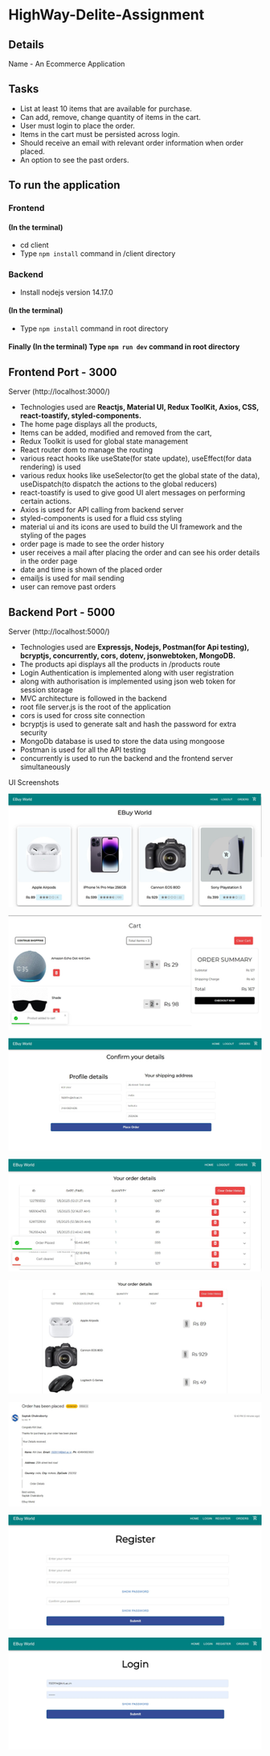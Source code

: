 # HighWay-Delite-Assignment

## Details

Name - An Ecommerce Application

## Tasks

- List at least 10 items that are available for purchase.
- Can add, remove, change quantity of items in the cart.
- User must login to place the order.
- Items in the cart must be persisted across login.
- Should receive an email with relevant order information when order placed.
- An option to see the past orders.

## To run the application

### Frontend

#### (In the terminal)
- cd client
- Type `npm install` command in /client directory

### Backend

- Install nodejs version 14.17.0

#### (In the terminal)
- Type `npm install` command in root directory

#### Finally (In the terminal) Type `npm run dev` command in root directory

## Frontend Port - 3000

Server (http://localhost:3000/)

- Technologies used are <b>Reactjs, Material UI, Redux ToolKit, Axios, CSS, react-toastify, styled-components.</b>
- The home page displays all the products,
- Items can be added, modified and removed from the cart,
- Redux Toolkit is used for global state management
- React router dom to manage the routing
- various react hooks like useState(for state update), useEffect(for data rendering) is used
- various redux hooks like useSelector(to get the global state of the data), useDispatch(to dispatch the actions to the global reducers)
- react-toastify is used to give good UI alert messages on performing certain actions.
- Axios is used for API calling from backend server
- styled-components is used for a fluid css styling
- material ui and its icons are used to build the UI framework and the styling of the pages
- order page is made to see the order history
- user receives a mail after placing the order and can see his order details in the order page
- date and time is shown of the placed order
- emailjs is used for mail sending
- user can remove past orders

## Backend Port - 5000

Server (http://localhost:5000/)

- Technologies used are <b>Expressjs, Nodejs, Postman(for Api testing), bcryptjs, concurrently, cors, dotenv, jsonwebtoken, MongoDB.</b>
- The products api displays all the products in /products route
- Login Authentication is implemented along with user registration
- along with authorisation is implemented using json web token for session storage
- MVC architecture is followed in the backend
- root file server.js is the root of the application
- cors is used for cross site connection
- bcryptjs is used to generate salt and hash the password for extra security
- MongoDb database is used to store the data using mongoose
- Postman is used for all the API testing
- concurrently is used to run the backend and the frontend server simultaneously

UI Screenshots

![alt text](screenshots/home_page.jpg)

![alt text](screenshots/cart_page.jpg)

![alt text](screenshots/checkout_page.jpg)

![alt text](screenshots/order_history_page.jpg)

![alt text](screenshots/past_orders.jpg)

![alt text](screenshots/email_info.jpg)

![alt text](screenshots/register_page.jpg)

![alt text](screenshots/login_page.jpg)
